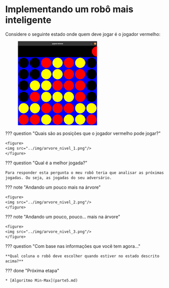 # Implementando um robô mais inteligente

Considere o seguinte estado onde quem deve jogar é o jogador vermelho: 

<figure>
    <img src="../img/arvore_0.png" width="250"/> 
</figure>

??? question "Quais são as posições que o jogador vermelho pode jogar?" 

    <figure>
    <img src="../img/arvore_nivel_1.png"/> 
    </figure>

??? question "Qual é a melhor jogada?" 

    Para responder esta pergunta o meu robô teria que analisar as próximas jogadas. Ou seja, as jogadas do seu adversário. 


??? note "Andando um pouco mais na árvore"

    <figure>
    <img src="../img/arvore_nivel_2.png"/> 
    </figure>

??? note "Andando um pouco, pouco... mais na árvore"

    <figure>
    <img src="../img/arvore_nivel_3.png"/> 
    </figure>

??? question "Com base nas informações que você tem agora..."

    **Qual coluna o robô deve escolher quando estiver no estado descrito acima?**

??? done "Próxima etapa"

    * [Algoritmo Min-Max](parte5.md)